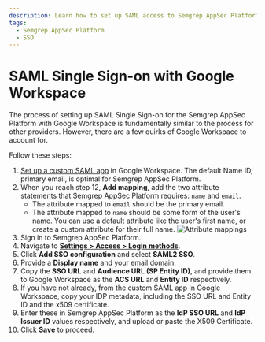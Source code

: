 ```yaml
---
description: Learn how to set up SAML access to Semgrep AppSec Platform with Google Workspace.
tags:
  - Semgrep AppSec Platform
  - SSO
---
```


# SAML Single Sign-on with Google Workspace

The process of setting up SAML Single Sign-on for the Semgrep AppSec Platform with Google Workspace is fundamentally similar to the process for other providers. However, there are a few quirks of Google Workspace to account for.

Follow these steps:

1. [Set up a custom SAML app](https://support.google.com/a/answer/6087519?hl=en#zippy=%2Cstep-add-the-custom-saml-app) in Google Workspace. The default Name ID, primary email, is optimal for Semgrep AppSec Platform.
2. When you reach step 12, **Add mapping**, add the two attribute statements that Semgrep AppSec Platform requires: `name` and `email`.
   * The attribute mapped to `email` should be the primary email.
   * The attribute mapped to `name` should be some form of the user's name. You can use a default attribute like the user's first name, or create a custom attribute for their full name.
      ![Attribute mappings](/img/kb/google_attributes.png)
3. Sign in to Semgrep AppSec Platform.
4. Navigate to **[Settings > Access > Login methods](https://semgrep.dev/orgs/-/settings/access/loginMethods)**.
5. Click **Add SSO configuration** and select **SAML2 SSO**.
6. Provide a **Display name** and your email domain.
7. Copy the **SSO URL** and **Audience URL (SP Entity ID)**, and provide them to Google Workspace as the **ACS URL** and **Entity ID** respectively.
8. If you have not already, from the custom SAML app in Google Workspace, copy your IDP metadata, including the SSO URL and Entity ID and the x509 certificate.
9. Enter these in Semgrep AppSec Platform as the **IdP SSO URL** and **IdP Issuer ID** values respectively, and upload or paste the X509 Certificate.
10. Click **Save** to proceed.
